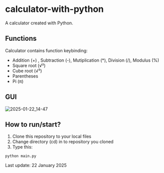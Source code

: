 # calculator-with-python

A calculator created with Python.

## Functions
Calculator contains function keybinding:
- Addition (+) , Subtraction (-), Mutiplication (*), Division (/), Modulus (%)
- Square root (√²)
- Cube root (√³)
- Parentheses
- Pi (π)

## GUI
![2025-01-22_14-47](https://github.com/user-attachments/assets/5a9d8978-0bfd-403f-b924-d4af3cf8cec6)

## How to run/start?

1. Clone this repository to your local files
2. Change directory (cd) in to repository you cloned
3. Type this:
```
python main.py
```

Last update: 22 January 2025